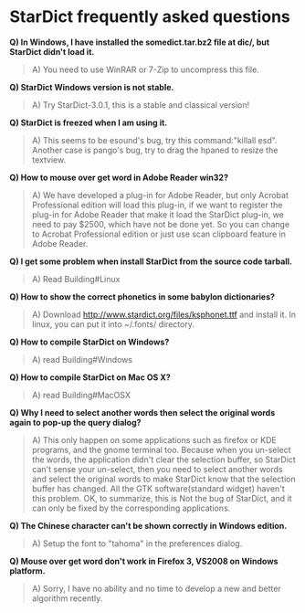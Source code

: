 # StarDict frequently asked questions #
**Q) In Windows, I have installed the somedict.tar.bz2 file at dic/, but StarDict didn't load it.**

> A) You need to use WinRAR or 7-Zip to uncompress this file.

**Q) StarDict Windows version is not stable.**
> A) Try StarDict-3.0.1, this is a stable and classical version!

**Q) StarDict is freezed when I am using it.**
> A) This seems to be esound's bug, try this command:"killall esd". Another case is pango's bug, try to drag the hpaned to resize the textview.

**Q) How to mouse over get word in Adobe Reader win32?**
> A) We have developed a plug-in for Adobe Reader, but only Acrobat Professional edition will load this plug-in, if we want to register the plug-in for Adobe Reader that make it load the StarDict plug-in, we need to pay $2500, which have not be done yet. So you can change to Acrobat Professional edition or just use scan clipboard feature in Adobe Reader.

**Q) I get some problem when install StarDict from the source code tarball.**
> A) Read Building#Linux

**Q) How to show the correct phonetics in some babylon dictionaries?**
> A) Download http://www.stardict.org/files/ksphonet.ttf and install it. In linux, you can put it into ~/.fonts/ directory.

**Q) How to compile StarDict on Windows?**
> A) read Building#Windows

**Q) How to compile StarDict on Mac OS X?**
> A) read Building#MacOSX

**Q) Why I need to select another words then select the original words again to pop-up the query dialog?**
> A) This only happen on some applications such as firefox or KDE programs, and the gnome terminal too. Because when you un-select the words, the application didn't clear the selection buffer, so StarDict can't sense your un-select, then you need to select another words and select the original words to make StarDict know that the selection buffer has changed. All the GTK software(standard widget) haven't this problem. OK, to summarize, this is Not the bug of StarDict, and it can only be fixed by the corresponding applications.

**Q) The Chinese character can't be shown correctly in Windows edition.**
> A) Setup the font to "tahoma" in the preferences dialog.

**Q) Mouse over get word don't work in Firefox 3, VS2008 on Windows platform.**
> A) Sorry, I have no ability and no time to develop a new and better algorithm recently.